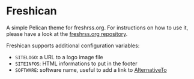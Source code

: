 # Freshican

A simple Pelican theme for freshrss.org. For instructions on how to use it, please have a look at the [freshrss.org repository](https://github.com/FreshRSS/freshrss.org).

Freshican supports additional configuration variables:

- `SITELOGO`: a URL to a logo image file
- `SITEINFOS`: HTML informations to put in the footer
- `SOFTWARE`: software name, useful to add a link to [AlternativeTo](http://alternativeto.net/)
